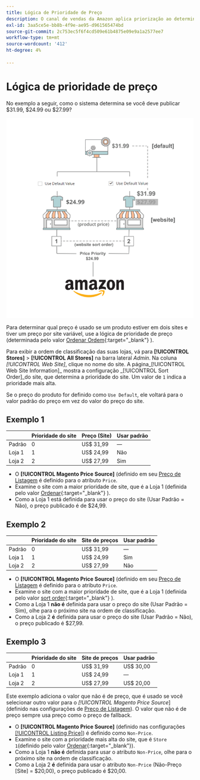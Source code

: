 ```yaml
---
title: Lógica de Prioridade de Preço
description: O canal de vendas da Amazon aplica priorização ao determinar o preço publicado de uma listagem da Amazon.
exl-id: 3aa5ce5e-bb8b-4f9e-ae95-d961565474bd
source-git-commit: 2c753ec5f6f4cd509e61b4875e09e9a1a2577ee7
workflow-type: tm+mt
source-wordcount: '412'
ht-degree: 4%

---
```


# Lógica de prioridade de preço

No exemplo a seguir, como o sistema determina se você deve publicar $31.99, $24.99 ou $27.99?

![Escopo do preço do comércio](assets/amazon-price-scope.png)

Para determinar qual preço é usado se um produto estiver em dois sites e tiver um preço por site variável, use a lógica de prioridade de preço (determinada pelo valor [Ordenar Ordem](https://docs.magento.com/user-guide/stores/stores-all-create-view.html){:target=&quot;_blank&quot;} ).

Para exibir a ordem de classificação das suas lojas, vá para **[!UICONTROL Stores]** > **[!UICONTROL All Stores]** na barra lateral _Admin_. Na coluna _[!UICONTROL Web Site]_, clique no nome do site. A página_[!UICONTROL Web Site Information]_ mostra a configuração _[!UICONTROL Sort Order]_do site, que determina a prioridade do site. Um valor de `1` indica a prioridade mais alta.

Se o preço do produto for definido como `Use Default`, ele voltará para o valor padrão do preço em vez do valor do preço do site.

## Exemplo 1

|  | Prioridade do site | Preço (Site) | Usar padrão |
|---|---|---|---|
| Padrão | 0 | US$ 31,99 | — |
| Loja 1 | 1 | US$ 24,99 | Não |
| Loja 2 | 2 | US$ 27,99 | Sim |

- O **[!UICONTROL Magento Price Source]** (definido em seu [Preço de Listagem](./listing-price.md) é definido para o atributo `Price`.
- Examine o site com a maior prioridade de site, que é a Loja 1 (definida pelo valor [Ordenar](https://docs.magento.com/user-guide/stores/stores-all-create-view.html){:target=&quot;_blank&quot;} ).
- Como a Loja 1 está definida para usar o preço do site (Usar Padrão = Não), o preço publicado é de $24,99.

## Exemplo 2

|  | Prioridade do site | Site de preços | Usar padrão |
|---|---|---|---|
| Padrão | 0 | US$ 31,99 | — |
| Loja 1 | 1 | US$ 24,99 | Sim |
| Loja 2 | 2 | US$ 27,99 | Não |

- O **[!UICONTROL Magento Price Source]** (definido em seu [Preço de Listagem](./listing-price.md) é definido para o atributo `Price`.
- Examine o site com a maior prioridade de site, que é a Loja 1 (definida pelo valor [sort order](https://docs.magento.com/user-guide/stores/stores-all-create-view.html){:target=&quot;_blank&quot;} ).
- Como a Loja 1 **não é** definida para usar o preço do site (Usar Padrão = Sim), olhe para o próximo site na ordem de classificação.
- Como a Loja 2 **é** definida para usar o preço do site (Usar Padrão = Não), o preço publicado é $27,99.

## Exemplo 3

|  | Prioridade do site | Site de preços | Usar padrão |
|---|---|---|---|
| Padrão | 0 | US$ 31,99 | US$ 30,00 |
| Loja 1 | 1 | US$ 24,99 | — |
| Loja 2 | 2 | US$ 27,99 | US$ 20,00 |

Este exemplo adiciona o valor que não é de preço, que é usado se você selecionar outro valor para o _[!UICONTROL Magento Price Source_] (definido nas configurações de [Preço de Listagem](./listing-price.md)). O valor que não é de preço sempre usa preço como o preço de fallback.

- O **[!UICONTROL Magento Price Source]** (definido nas configurações [[!UICONTROL Listing Price]](./listing-price.md)) é definido como `Non-Price`.
- Examine o site com a prioridade mais alta do site, que é `Store 1`(definido pelo valor [Ordenar](https://docs.magento.com/user-guide/stores/stores-all-create-view.html){:target=&quot;_blank&quot;}).
- Como a Loja 1 **não é** definida para usar o atributo `Non-Price`, olhe para o próximo site na ordem de classificação.
- Como a Loja 2 **é** definida para usar o atributo `Non-Price` (Não-Preço [Site] = $20,00), o preço publicado é $20,00.
